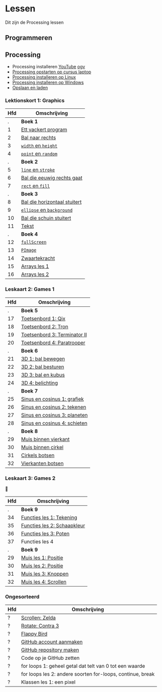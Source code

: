 # Lessen

Dit zijn de Processing lessen

## Programmeren


## Processing

 * Processing installeren [YouTube](https://youtu.be/iUIJjxgKBk8) [ogv](http://richelbilderbeek.nl/processing_installeren.ogv)
 * [Processing opstarten op cursus laptop](./ProcessingOpstartenOpCursusLaptop/README.md)
 * [Processing installeren op Linux](./ProcessingInstallerenOpLinux/README.md)
 * [Processing installeren op Windows](./ProcessingInstallerenOpWindows/README.md)
 * [Opslaan en laden](./OpslaanEnLaden/README.md)

### Lektionskort 1: Graphics

Hfd|Omschrijving
---|---------------------------------------------------------------
.  |**Boek 1**
1  |[Ett vackert program](./ett_vackert_program/README.md)
2  |[Bal naar rechts](./BalNaarRechts/README.md)
3  |[`width` en `height`](./WidthHeight/README.md)
4  |[`point` en `random`](./PointRandom/README.md)
.  |**Boek 2**
5  |[`line` en `stroke`](./LineStroke/README.md)
6  |[Bal die eeuwig rechts gaat](./BalEeuwigNaarRechts/README.md)
7  |[`rect` en `fill`](./RectFill/README.md)
.  |**Boek 3**
8  |[Bal die horizontaal stuitert](./BalDieHorizontaalStuitert/README.md)
9  |[`ellipse` en `background`](./EllipseBackground/README.md)
10 |[Bal die schuin stuitert](./BalDieSchuinStuitert/README.md)
11 |[Tekst](./Text/README.md)
.  |**Boek 4**
12 |[`fullScreen`](./FullScreen/README.md)
13 |[`PImage`](./PImage/README.md)
14 |[Zwaartekracht](./Zwaartekracht/README.md)
15 |[Arrays les 1](./Arrays1/README.md)
16 |[Arrays les 2](./Arrays2/README.md)

### Leskaart 2: Games 1

Hfd|Omschrijving
---|---------------------------------------------------------------
.  | **Boek 5**
17 |[Toetsenbord 1: Qix](./Toetsenbord1/README.md)
18 |[Toetsenbord 2: Tron](./Toetsenbord2/README.md)
19 |[Toetsenbord 3: Terminator II](./Toetsenbord3/README.md)
20 |[Toetsenbord 4: Paratrooper](./Toetsenbord4/README.md)
.  | **Boek 6**
21 |[3D 1: bal bewegen](./3D1/README.md)
22 |[3D 2: bal besturen](./3D2/README.md)
23 |[3D 3: bal en kubus](./3D3/README.md)
24 |[3D 4: belichting](./3D4/README.md)
.  | **Boek 7**
25 |[Sinus en cosinus 1: grafiek](./SinusEnCosinus1/README.md)
26 |[Sinus en cosinus 2: tekenen](./SinusEnCosinus2/README.md)
27 |[Sinus en cosinus 3: planeten](./SinusEnCosinus3/README.md)
28 |[Sinus en cosinus 4: schieten](./SinusEnCosinus4/README.md)
.  | **Boek 8**
29 |[Muis binnen vierkant](./MuisBinnenVierkant/README.md) 
30 |[Muis binnen cirkel](./MuisBinnenCirkel/README.md) 
31 |[Cirkels botsen](./CirkelsBotsen/README.md)
32 |[Vierkanten botsen](./VierkantenBotsen/README.md)

### Leskaart 3: Games 2

:construction:

Hfd|Omschrijving
---|---------------------------------------------------------------
.  | **Boek 9**
34 |[Functies les 1: Tekening](./FunctiesTekening/README.md)
35 |[Functies les 2: Schaapkleur](./FunctiesSchaapkleur/README.md)
36 |[Functies les 3: Poten](./FunctiesPoten/README.md)
37 |Functies les 4
.  | **Boek 9**
29 |[Muis les 1: Positie](./MuisPositie/README.md)
30 |[Muis les 2: Positie](./MuisPositie/README.md)
31 |[Muis les 3: Knoppen](./MuisKnoppen/README.md)
32 |[Muis les 4: Scrollen](./MuisScroll/README.md)

### Ongesorteerd

Hfd|Omschrijving
---|------------------------------------------------------------
 ? |[Scrollen: Zelda](./Scrollen/README.md)
 ? |[Rotate: Contra 3](./Rotate/README.md)
 ? |[Flappy Bird](./FlappyBird/README.md)
 ? |[GitHub account aanmaken](./GitHub/README.md)
 ? |[GitHub repository maken](./GitHubPages/README.md)
 ? |Code op je GitHub zetten
 ? |for loops 1: geheel getal dat telt van 0 tot een waarde
 ? |for loops les 2: andere soorten for-loops, continue, break
 ? |Klassen les 1: een pixel

